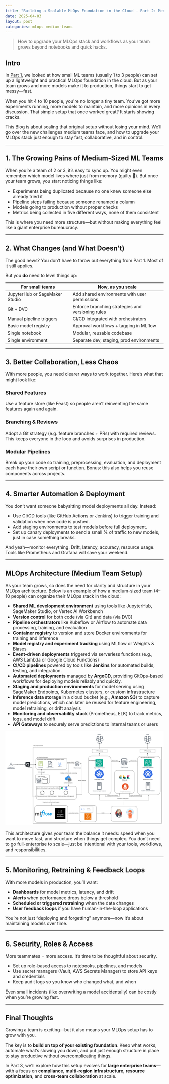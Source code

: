 ```yaml
---
title: "Building a Scalable MLOps Foundation in the Cloud – Part 2: Medium Teams Setup"
date: 2025-04-03
layout: post
categories: mlops medium-teams
---
```


> How to upgrade your MLOps stack and workflows as your team grows beyond notebooks and quick hacks.

## Intro

In [Part 1](https://mostafax.github.io/mlops-small-teams/), we looked at how small ML teams (usually 1 to 3 people) can set up a lightweight and practical MLOps foundation in the cloud. But as your team grows and more models make it to production, things start to get messy—fast.

When you hit 4 to 10 people, you're no longer a tiny team. You’ve got more experiments running, more models to maintain, and more opinions in every discussion. That simple setup that once worked great? It starts showing cracks.

This Blog is about scaling that original setup without losing your mind. We’ll go over the new challenges medium teams face, and how to upgrade your MLOps stack just enough to stay fast, collaborative, and in control.

---

## 1. The Growing Pains of Medium-Sized ML Teams

When you’re a team of 2 or 3, it’s easy to sync up. You might even remember which model lives where just from memory (guilty 🙋). But once your team grows, you start noticing things like:

- Experiments being duplicated because no one knew someone else already tried it  
- Pipeline steps failing because someone renamed a column  
- Models going to production without proper checks  
- Metrics being collected in five different ways, none of them consistent  

This is where you need more structure—but without making everything feel like a giant enterprise bureaucracy.

---

## 2. What Changes (and What Doesn’t)

The good news? You don’t have to throw out everything from Part 1. Most of it still applies.

But you **do** need to level things up:

| For small teams                 | Now, as you scale                               |
|---------------------------------|--------------------------------------------------|
| JupyterHub or SageMaker Studio  | Add shared environments with user permissions    |
| Git + DVC                       | Enforce branching strategies and versioning rules|
| Manual pipeline triggers        | CI/CD integrated with orchestrators              |
| Basic model registry            | Approval workflows + tagging in MLflow           |
| Single notebook                 | Modular, reusable codebase                       |
| Single environment              | Separate dev, staging, prod environments         |

---

## 3. Better Collaboration, Less Chaos

With more people, you need clearer ways to work together. Here’s what that might look like:

### Shared Features  
Use a feature store (like Feast) so people aren’t reinventing the same features again and again.

### Branching & Reviews  
Adopt a Git strategy (e.g. feature branches + PRs) with required reviews. This keeps everyone in the loop and avoids surprises in production.

### Modular Pipelines  
Break up your code so training, preprocessing, evaluation, and deployment each have their own script or function. Bonus: this also helps you reuse components across projects.

---

## 4. Smarter Automation & Deployment

You don’t want someone babysitting model deployments all day. Instead:

- Use CI/CD tools (like GitHub Actions or Jenkins) to trigger training and validation when new code is pushed.
- Add staging environments to test models before full deployment.
- Set up canary deployments to send a small % of traffic to new models, just in case something breaks.

And yeah—monitor everything. Drift, latency, accuracy, resource usage. Tools like Prometheus and Grafana will save your weekend.

---

## MLOps Architecture (Medium Team Setup)

As your team grows, so does the need for clarity and structure in your MLOps architecture. Below is an example of how a medium-sized team (4–10 people) can organize their MLOps stack in the cloud:

- **Shared ML development environment** using tools like JupyterHub, SageMaker Studio, or Vertex AI Workbench
- **Version control** for both code (via Git) and data (via DVC)
- **Pipeline orchestrators** like Kubeflow or Airflow to automate data processing, training, and evaluation
- **Container registry** to version and store Docker environments for training and inference
- **Model registry and experiment tracking** using MLflow or Weights & Biases
- **Event-driven deployments** triggered via serverless functions (e.g., AWS Lambda or Google Cloud Functions)
- **CI/CD pipelines** powered by tools like **Jenkins** for automated builds, testing, and integration.
- **Automated deployments** managed by **ArgoCD**, providing GitOps-based workflows for deploying models reliably and quickly.
- **Staging and production environments** for model serving using SageMaker Endpoints, Kubernetes clusters, or custom infrastructure
- **Inference data storage** in a cloud bucket (e.g., **Amazon S3**) to capture model predictions, which can later be reused for feature engineering, model retraining, or drift analysis
- **Monitoring and observability stack** (Prometheus, ELK) to track metrics, logs, and model drift
- **API Gateways** to securely serve predictions to internal teams or users

![MLOps Architecture – Medium Teams](/images/meduim-team-mlops.png)

This architecture gives your team the balance it needs: speed when you want to move fast, and structure when things get complex. You don’t need to go full-enterprise to scale—just be intentional with your tools, workflows, and responsibilities.

---

## 5. Monitoring, Retraining & Feedback Loops

With more models in production, you’ll want:

- **Dashboards** for model metrics, latency, and drift  
- **Alerts** when performance drops below a threshold  
- **Scheduled or triggered retraining** when the data changes  
- **User feedback loops** if you have human-in-the-loop applications  

You’re not just “deploying and forgetting” anymore—now it’s about maintaining models over time.

---

## 6. Security, Roles & Access

More teammates = more access. It’s time to be thoughtful about security.

- Set up role-based access to notebooks, pipelines, and models  
- Use secret managers (Vault, AWS Secrets Manager) to store API keys and credentials  
- Keep audit logs so you know who changed what, and when  

Even small incidents (like overwriting a model accidentally) can be costly when you’re growing fast.

---

## Final Thoughts

Growing a team is exciting—but it also means your MLOps setup has to grow with you.

The key is to **build on top of your existing foundation**. Keep what works, automate what’s slowing you down, and put just enough structure in place to stay productive without overcomplicating things.

In Part 3, we’ll explore how this setup evolves for **large enterprise teams**—with a focus on **compliance**, **multi-region infrastructure**, **resource optimization**, and **cross-team collaboration** at scale.